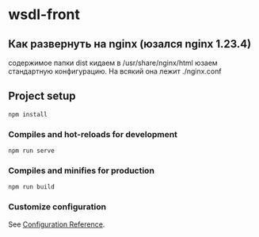 # wsdl-front

## Как развернуть на nginx (юзался nginx 1.23.4)

содержимое папки dist кидаем в /usr/share/nginx/html
юзаем стандартную конфигурацию. На всякий она лежит ./nginx.conf

## Project setup

```
npm install
```

### Compiles and hot-reloads for development

```
npm run serve
```

### Compiles and minifies for production

```
npm run build
```

### Customize configuration

See [Configuration Reference](https://cli.vuejs.org/config/).
